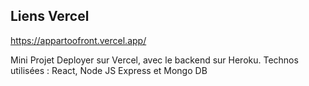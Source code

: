## Liens Vercel

https://appartoofront.vercel.app/

Mini Projet Deployer sur Vercel, avec le backend sur Heroku.
Technos utilisées : React, Node JS Express et Mongo DB
